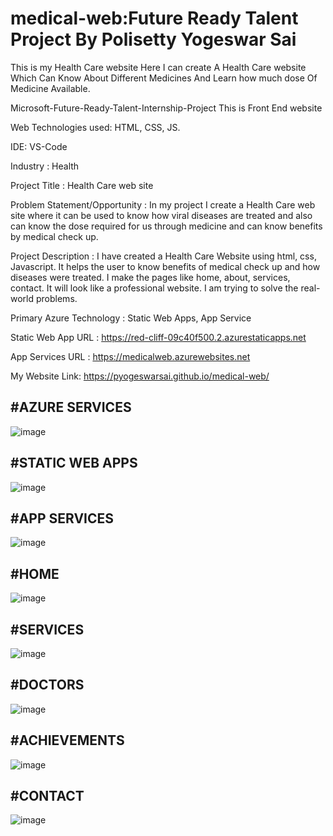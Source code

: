 # medical-web:Future Ready Talent Project By Polisetty Yogeswar Sai

This is my Health Care website
Here I can create A Health Care website Which Can Know About Different Medicines And Learn how much dose Of Medicine
Available. 

Microsoft-Future-Ready-Talent-Internship-Project This is Front End website

Web Technologies used: HTML, CSS, JS.

IDE: VS-Code

Industry : Health

Project Title : Health Care web site

Problem Statement/Opportunity : In my project I create a Health Care web site where it can be used to know how viral diseases are treated and also can know the dose required for us through medicine and can know benefits by medical check up.

Project Description : I have created a Health Care Website using html, css, Javascript. It helps the user to know benefits of medical check up and how diseases were treated. I make the pages like home, about, services, contact. It will look like a professional website. I am trying to solve the real-world problems.

Primary Azure Technology : Static Web Apps, App Service

Static Web App URL : https://red-cliff-09c40f500.2.azurestaticapps.net

App Services URL : https://medicalweb.azurewebsites.net

My Website Link: https://pyogeswarsai.github.io/medical-web/

## #AZURE SERVICES
![image](https://user-images.githubusercontent.com/112373900/216120271-afdfcf54-7fc6-4b67-b796-d15d057f416b.png)

## #STATIC WEB APPS
![image](https://user-images.githubusercontent.com/112373900/216114052-8a21e67d-42b4-424a-a279-66821bde74f6.png)


## #APP SERVICES
![image](https://user-images.githubusercontent.com/112373900/216119522-3e57d2b4-4bcc-4e7e-a7c4-4b1ffec75ed6.png)

## #HOME
![image](https://user-images.githubusercontent.com/112373900/216120647-d32c6ecf-080e-4c1b-8445-0f114030012f.png)


## #SERVICES
![image](https://user-images.githubusercontent.com/112373900/216120798-7d936bd0-22b4-4e02-bf41-6e2af6f1f6b9.png)


## #DOCTORS
![image](https://user-images.githubusercontent.com/112373900/216121001-97207b9e-617e-4fcf-9625-1bae8b49bd1e.png)


## #ACHIEVEMENTS
![image](https://user-images.githubusercontent.com/112373900/216121142-e5cbf704-63e3-4177-911b-62eed734cc0f.png)


## #CONTACT
![image](https://user-images.githubusercontent.com/112373900/216121307-8a9298e2-ee6a-4150-afd7-f65976e523b4.png)
